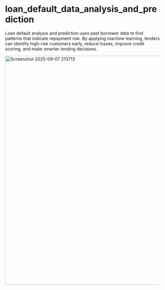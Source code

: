 # loan_default_data_analysis_and_prediction
Loan default analysis and prediction uses past borrower data to find patterns that indicate repayment risk. By applying machine learning, lenders can identify high-risk customers early, reduce losses, improve credit scoring, and make smarter lending decisions.

<img width="1368" height="744" alt="Screenshot 2025-09-07 213713" src="https://github.com/user-attachments/assets/a564840e-108d-49e6-b8c3-7a2566aa2716" />
